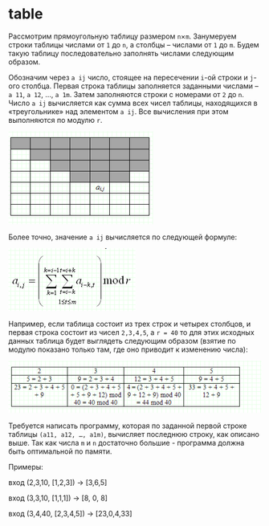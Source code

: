 # table
Рассмотрим прямоугольную таблицу размером `n`×`m`. Занумеруем строки таблицы числами от `1` до `n`, а столбцы – числами от `1` до `m`. Будем такую таблицу последовательно заполнять числами следующим образом.

Обозначим через `a ij` число, стоящее на пересечении `i`-ой строки и `j`-ого столбца. Первая строка таблицы заполняется заданными числами – `a 11`, `a 12`, …, `a 1m`. Затем заполняются строки с номерами от `2` до `n`. Число `a ij` вычисляется как сумма всех чисел таблицы, находящихся в «треугольнике» над элементом `a ij`. Все вычисления при этом выполняются по модулю `r`.

![пояснение](https://github.com/py-is-hse-21/table/blob/main/image2.PNG)

Более точно, значение `a ij` вычисляется по следующей формуле:

![формула](https://github.com/py-is-hse-21/table/blob/main/image1.PNG)

Например, если таблица состоит из трех строк и четырех столбцов, и первая строка состоит из чисел `2,3,4,5`, а `r = 40` то для этих исходных данных таблица будет выглядеть следующим образом (взятие по модулю показано только там, где оно приводит к изменению числа):

![пример](https://github.com/py-is-hse-21/table/blob/main/image3.PNG)

Требуется написать программу, которая по заданной первой строке таблицы `(a11, a12, …, a1m)`, вычисляет последнюю строку, как описано выше. Так как числа `m` и `n` достаточно большие - программа должна быть оптимальной по памяти.

Примеры:

вход (2,3,10, [1,2,3]) -> [3,6,5]

вход (3,3,10, [1,1,1]) -> [8, 0, 8]

вход (3,4,40, [2,3,4,5]) -> [23,0,4,33]
